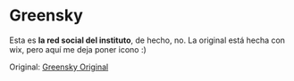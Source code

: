 # Greensky
Esta es **la red social del instituto**, de hecho, no. La original está hecha con wix, pero aquí me deja poner icono :)

Original: [Greensky Original](https://www.willyop12.wixsite.com/greensky)
